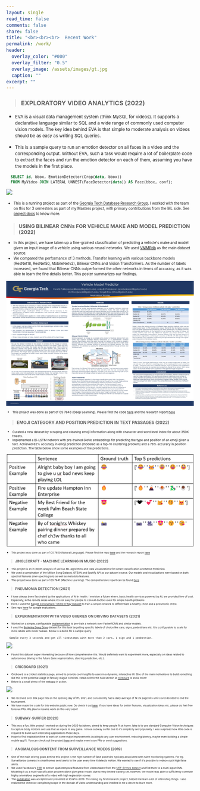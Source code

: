 ```yaml
---
layout: single
read_time: false
comments: false
share: false
title: "<br><br><br>  Recent Work"
permalink: /work/
header:
  overlay_color: "#000"
  overlay_filter: "0.5"
  overlay_image: /assets/images/gt.jpg
  caption: ""
excerpt: ""
---
```


> ### EXPLORATORY VIDEO ANALYTICS (2022)

- <small> EVA is a visual data management system (think MySQL for videos). It supports a declarative language similar to SQL and a wide range of commonly used computer vision models. The key idea behind EVA is that simple to moderate analysis on videos should be as easy as writing SQL queries. </small>

- <small> This is a sample query to run an emotion detector on all faces in a video and the corresponding output. Without EVA, such a task would require a lot of boilerplate code to extract the faces and run the emotion detector on each of them, assuming you have the models in the first place.

```sql
  SELECT id, bbox, EmotionDetector(Crop(data, bbox)) 
  FROM MyVideo JOIN LATERAL UNNEST(FaceDetector(data)) AS Face(bbox, conf);
```

<!-- <img src="/assets/images/gangubai-output.webp" alt="query_output" height="400" width="500" style="display: block; margin: auto;"/> -->
[ ![](/assets/images/gangubai-output.gif) ](/assets/images/gangubai-output.gif)

- <small> This is a running project as part of the [Georgia Tech Database Research Group](https://db.cc.gatech.edu/). I worked with the team on this for 3 semesters as part of my Masters project, with primary contributions from the ML side. See [project docs](https://evadb.readthedocs.io/en/stable/) to know more. </small>


> ### USING BILINEAR CNNs FOR VEHICLE MAKE AND MODEL PREDICTION (2022)

- <small> In this project, we have taken up a fine-grained classification of predicting a vehicle's make and model given an input image of a vehicle using various neural networks. We used [VMMRdb](https://github.com/faezetta/VMMRdb) as the main dataset source.</small>
- <small> We compared the performance of 3 methods. Transfer learning with various backbone models (ResNet18, ResNet50, MobileNetv2), Bilinear CNNs and Vision Transformers. As the number of labels increased, we found that Bilinear CNNs outperformed the other networks in terms of accuracy, as it was able to learn the fine details better. This poster summarizes our findings. 

<!-- <img src="/assets/images/vp_poster.jpg" alt="vp_poster" height="500" width="700" style="display: block; margin: auto;"/> -->
<!-- <img src="/assets/images/vp_test_images.png" alt="vp_poster" height="300" width="400" style="display: block; margin: auto;"/> -->
[ ![](/assets/images/vp_poster.jpg) ](/assets/images/vp_poster.jpg)

- <small> This project was done as part of CS 7643 (Deep Learning). Please find the code [here](https://github.com/Anirudh58/vehicle-predictor) and the research report [here](https://github.com/Anirudh58/vehicle-predictor/blob/main/Vehicle_Predictor_Final_Report.pdf) </small>

> ### EMOJI CATEGORY AND POSITION PREDICTION IN TEXT PASSAGES (2022)

- <small> Curated a new dataset by scraping and cleaning emoji information along with character and word level index for about 350K tweets. </small>
- <small> Implemented a Bi-LSTM network with pre-trained GloVe embeddings for predicting the type and position of an emoji given a text.
Achieved 62% accuracy in emoji prediction (modeled as a top-10 clustering problem) and a 78% accuracy in position prediction. The table below show some examples of the predictions. 

[ ![](/assets/images/ep_preds.jpg) ](/assets/images/ep_preds.jpg)

- <small> This project was done as part of CS 7650 (Natural Language). Please find the repo [here](https://github.com/Anirudh58/emoji-prediction) and the research report [here](https://github.com/Anirudh58/emoji-prediction/blob/main/report.pdf) </small>


> ### JINGLECRAFT - MACHINE LEARNING IN MUSIC (2022)

- <small> This project is an in-depth analysis of various ML algorithms and Data visualizations for Genre Classification and Mood Prediction. </small>
- <small> We used a combination of the Million Song Dataset, GTZAN and Spotify API as our dataset source. Our models and visualizations
were based on both spectral features (mel-spectrogram) as well as metadata features. </small>
- <small> This project was done as part of CS 7641 (Machine Learning). The comprehensive report can be found [here](https://vaibhavb007.github.io/jinglecraft/) </small>


> ### PNEUMONIA DETECTION (2021)

- <small> I have always been fascinated by the applications of AI in health. I envision a future where, basic health services powered by AI, are provided free of cost. Especially, in the remote areas where it's not easy for people to consult doctors even for simple health problems. </small>
- <small> Here, I used the [Kaggle CoronaHack -Chest X-Ray-Dataset](https://www.kaggle.com/praveengovi/coronahack-chest-xraydataset) to train a simple network to differentiate a healthy chest and a pneumonic chest. </small>
- <small> See repo [here](https://github.com/Anirudh58/pneumonia-detection) for sample evaluations. </small>


> ### EXPERIMENTATION WITH VIDEO QUERIES ON DRIVING DATASETS (2021)

- <small> Worked on a simple, configurable [implementation](https://github.com/Anirudh58/berkeley_deepdrive_experimentation) to pre-train a network over FasterRCNN and similar models. </small>
- <small> I used the [Berkeley Deep Drive](https://bdd-data.berkeley.edu/) dataset for this task targetting specific labels of choice like cars, signs, pedestrians etc. It is configurable to scale for more labels with minor tweaks. Below is a demo for a sample query. </small>

```
  Sample every 3 seconds and get all timestamps with more than 2 cars, 1 sign and 1 pedestrian.
```

[ ![](/assets/images/bdd_demo.gif) ](/assets/images/bdd_demo.gif)

- <small> Found this dataset super interesting because of how comprehensive it is. Would definitely want to experiment more, especially on ideas related to autonomous driving in the future (lane segmentation, steering prediction, etc.). </small>


> ### CRICBOARD (2021)

- <small> Cricboard is a cricket statistics page, aimed to provide cool insights to users in a dynamic, interactive UI. One of the main motivations to build something like this is the potential usage in fantasy league contests. Head over to the FAQ section at [cricboard](http://cricboard.in) to know more! </small>
- <small> Below is a small demo of the webapp in action. </small>

[ ![](/assets/images/cricboard_demo.gif) ](/assets/images/cricboard_demo.gif)

- <small> We received over 30k page hits on the opening day of IPL 2021, and consistently had a daily average of 1k-2k page hits until covid decided to end the tournament. </small>
- <small> We have made the code for this website public now. Do check it out [here](https://github.com/Anirudh58/cricboard). If you have ideas for better features, visualization ideas etc. please do feel free to issue PRs. We plan to resume work on this very soon! </small>


> ### SUBWAY-SURFER (2020)

- <small> This was a fun, little project I worked on during the 2020 lockdown, aimed to keep people fit at home. Idea is to use standard Computer Vision techniques to capture body motions and use that as inputs to any game. I chose subway surfer due to it's simplicity and popularity. I was surprised how little code is required to build such interesting applications these days. </small>
- <small> Hope to find inspiration/time to work on some major improvements (scaling to any user environment, reducing latency, maybe even building a simple mobile app?). You can check out the project [here](https://github.com/Anirudh58/subway_surfer) and maybe even issue PRs or send suggestions. </small> 


> ### ANOMALOUS CONTENT FROM SURVEILLANCE VIDEOS (2019)

- <small> One of the main driving goals behind this project is the high number of false positivies typically associated with naive monitoring systems. For eg. Surveillance cameras in smarthomes send alerts to the user every time it detects motion. We wanted to see if it's possible to reduce such high false alerts. </small>
- <small> We used Facebook's [C3D](https://research.fb.com/blog/2014/12/c3d-generic-features-for-video-analysis/) to extract spatiotemporal features from videos taken from the [UCF-Crimes dataset](https://webpages.uncc.edu/cchen62/dataset.html) and fed them to a multi-input CNN. Modeling it as a multi-classification problem didn't give great results due to very limited training set, however, the model was able to sufficiently correlate highly anomalous segments of a video with high regression scores. </small> 
- <small> This [publication](https://ieeexplore.ieee.org/document/9092161) was accepted and presented at ICinPro-2019. This being my first research project, helped me learn a lot of interesting things. I also realized the immense complexity/scope in the domain of video understanding and instilled in me a desire to learn more. </small> 
